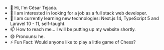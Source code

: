 - 👋 Hi, I'm César Tejada.
- 👀 I am interested in looking for a job as a full stack web developer.
- 🌱 I am currently learning new technologies: Next.js 14, TypeScript 5 and Laravel 10 - 11, self-taught.
- 📫 How to reach me... I will be putting up my website shortly.
- 😄 Pronouns: he.
- ⚡ Fun Fact: Would anyone like to play a little game of Chess?

<!---
tejada1970/tejada1970 is a ✨ special ✨ repository because its `README.md` (this file) appears on your GitHub profile.
You can click the Preview link to take a look at your changes.
--->
